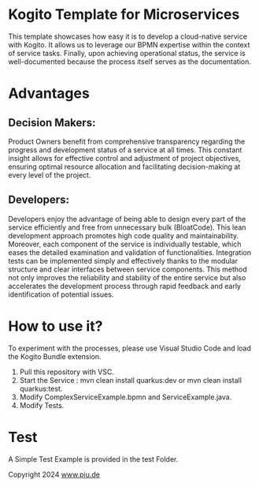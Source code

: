 # Kogito Template for Microservices 

This template showcases how easy it is to develop a cloud-native service with Kogito. It allows us to leverage our BPMN expertise within the context of service tasks. Finally, upon achieving operational status, the service is well-documented because the process itself serves as the documentation.

# Advantages

## Decision Makers:
Product Owners benefit from comprehensive transparency regarding the progress and development status of a service at all times. This constant insight allows for effective control and adjustment of project objectives, ensuring optimal resource allocation and facilitating decision-making at every level of the project.

## Developers:
Developers enjoy the advantage of being able to design every part of the service efficiently and free from unnecessary bulk (BloatCode). This lean development approach promotes high code quality and maintainability. Moreover, each component of the service is individually testable, which eases the detailed examination and validation of functionalities. Integration tests can be implemented simply and effectively thanks to the modular structure and clear interfaces between service components. This method not only improves the reliability and stability of the entire service but also accelerates the development process through rapid feedback and early identification of potential issues.

# How to use it?

To experiment with the processes, please use Visual Studio Code and load the Kogito Bundle extension.

1. Pull this repository with VSC.
2. Start the Service : mvn clean install quarkus:dev or mvn clean install quarkus:test.
3. Modify ComplexServiceExample.bpmn and ServiceExample.java.
4. Modify Tests. 


# Test
A Simple Test Example is provided in the test Folder. 

Copyright 2024 www.piu.de